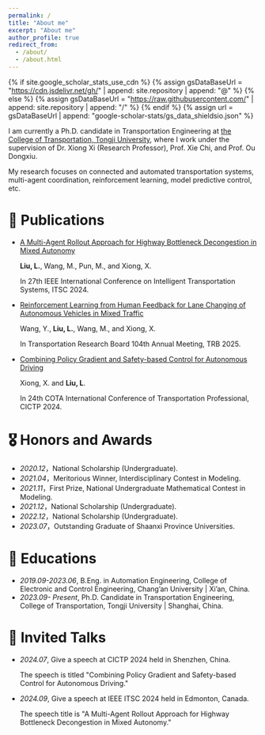 ```yaml
---
permalink: /
title: "About me"
excerpt: "About me"
author_profile: true
redirect_from: 
  - /about/
  - /about.html
---
```


{% if site.google_scholar_stats_use_cdn %}
{% assign gsDataBaseUrl = "https://cdn.jsdelivr.net/gh/" | append: site.repository | append: "@" %}
{% else %}
{% assign gsDataBaseUrl = "https://raw.githubusercontent.com/" | append: site.repository | append: "/" %}
{% endif %}
{% assign url = gsDataBaseUrl | append: "google-scholar-stats/gs_data_shieldsio.json" %}

<span class='anchor' id='about-me'></span>

I am currently a Ph.D. candidate in Transportation Engineering at [the College of Transportation, Tongji University](https://tjjt.tongji.edu.cn/), where I work under the supervision of Dr. Xiong Xi (Research Professor), Prof. Xie Chi, and Prof. Ou Dongxiu. 

My research focuses on connected and automated transportation systems, multi-agent coordination, reinforcement learning, model predictive control, etc.


# 📝 Publications 

- [A Multi-Agent Rollout Approach for Highway Bottleneck Decongestion in Mixed Autonomy](https://ieeexplore.ieee.org/abstract/document/10920050)

  **Liu, L.**, Wang, M., Pun, M., and Xiong, X.
 
  In 27th IEEE International Conference on Intelligent Transportation Systems, ITSC 2024.
  
- [Reinforcement Learning from Human Feedback for Lane Changing of Autonomous Vehicles in Mixed Traffic](https://arxiv.org/html/2408.04447)

  Wang, Y., **Liu, L.**, Wang, M., and Xiong, X.

  In Transportation Research Board 104th Annual Meeting, TRB 2025.
  
- [Combining Policy Gradient and Safety-based Control for Autonomous Driving](https://arxiv.org/abs/1612.00147)

  Xiong, X. and **Liu, L**.

  In 24th COTA International Conference of Transportation Professional, CICTP 2024.


# 🎖 Honors and Awards
- *2020.12*，National Scholarship (Undergraduate).
- *2021.04*，Meritorious Winner, Interdisciplinary Contest in Modeling.
- *2021.11*，First Prize, National Undergraduate Mathematical Contest in Modeling.
- *2021.12*，National Scholarship (Undergraduate).
- *2022.12*，National Scholarship (Undergraduate).
- *2023.07*，Outstanding Graduate of Shaanxi Province Universities.


# 📖 Educations
- *2019.09-2023.06*, B.Eng. in Automation Engineering, College of Electronic and Control Engineering, Chang’an University | Xi’an, China.
- *2023.09- Present*, Ph.D. Candidate in Transportation Engineering, College of Transportation, Tongji University | Shanghai, China.

# 💬 Invited Talks
- *2024.07*, Give a speech at CICTP 2024 held in Shenzhen, China.

  The speech is titled "Combining Policy Gradient and Safety-based Control for Autonomous Driving."
  
- *2024.09*, Give a speech at IEEE ITSC 2024 held in Edmonton, Canada.

   The speech title is "A Multi-Agent Rollout Approach for Highway Bottleneck Decongestion in Mixed Autonomy."
